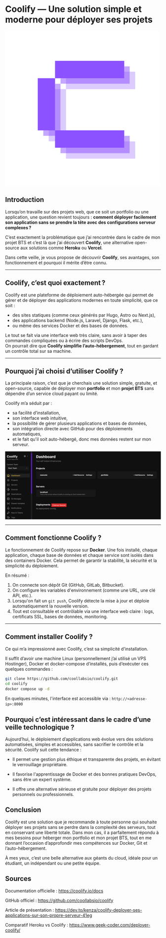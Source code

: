 # Coolify — Une solution simple et moderne pour déployer ses projets

![alt text](img/coolify-logo.png)

## Introduction

Lorsqu’on travaille sur des projets web, que ce soit un portfolio ou une application, une question revient toujours : **comment déployer facilement son application sans se prendre la tête avec des configurations serveur complexes ?**

C’est exactement la problématique que j’ai rencontrée dans le cadre de mon projet BTS et c’est là que j’ai découvert **Coolify**, une alternative open-source aux solutions comme **Heroku** ou **Vercel**.

Dans cette veille, je vous propose de découvrir **Coolify**, ses avantages, son fonctionnement et pourquoi il mérite d’être connu.

---

## Coolify, c’est quoi exactement ?

Coolify est une plateforme de déploiement auto-hébergée qui permet de gérer et de déployer des applications modernes en toute simplicité, que ce soit :

- des sites statiques (comme ceux générés par Hugo, Astro ou Next.js),
- des applications backend (Node.js, Laravel, Django, Flask, etc.),
- ou même des services Docker et des bases de données.

Le tout se fait via une interface web très claire, sans avoir à taper des commandes compliquées ou à écrire des scripts DevOps.  
On pourrait dire que **Coolify simplifie l’auto-hébergement**, tout en gardant un contrôle total sur sa machine.

---

## Pourquoi j’ai choisi d’utiliser Coolify ?

La principale raison, c’est que je cherchais une solution simple, gratuite, et open-source, capable de déployer mon **portfolio** et mon **projet BTS** sans dépendre d’un service cloud payant ou limité.

Coolify m’a séduit par :

- sa facilité d’installation,
- son interface web intuitive,
- la possibilité de gérer plusieurs applications et bases de données,
- son intégration directe avec GitHub pour des déploiements automatiques,
- et le fait qu'il soit auto-hébergé, donc mes données restent sur mon serveur.

![alt text](img/dashboard-coolify.png)

---

## Comment fonctionne Coolify ?

Le fonctionnement de Coolify repose sur **Docker**. Une fois installé, chaque application, chaque base de données et chaque service sont isolés dans des containers Docker. Cela permet de garantir la stabilité, la sécurité et la simplicité du déploiement.

En résumé :

1. On connecte son dépôt Git (GitHub, GitLab, Bitbucket).
2. On configure les variables d'environnement (comme une URL, une clé API, etc.).
3. Lorsqu'on fait un `git push`, Coolify détecte la mise à jour et déploie automatiquement la nouvelle version.
4. Tout est consultable et contrôlable via une interface web claire : logs, certificats SSL, bases de données, monitoring.

---

## Comment installer Coolify ?

Ce qui m’a impressionné avec Coolify, c’est sa simplicité d’installation.

Il suffit d’avoir une machine Linux (personnellement j’ai utilisé un VPS Hostinger), Docker et docker-compose d’installés, puis d’exécuter ces quelques commandes :

```bash
git clone https://github.com/coollabsio/coolify.git
cd coolify
docker compose up -d
```

En quelques minutes, l'interface est accessible via :
`http://<adresse-ip>:8000`

## Pourquoi c’est intéressant dans le cadre d’une veille technologique ?

Aujourd’hui, le déploiement d’applications web évolue vers des solutions automatisées, simples et accessibles, sans sacrifier le contrôle et la sécurité. Coolify suit cette tendance :

- Il permet une gestion plus éthique et transparente des projets, en évitant le verrouillage propriétaire.

- Il favorise l'apprentissage de Docker et des bonnes pratiques DevOps, sans être un expert système.

- Il offre une alternative sérieuse et gratuite pour déployer des projets personnels ou professionnels.

## Conclusion

Coolify est une solution que je recommande à toute personne qui souhaite déployer ses projets sans se perdre dans la complexité des serveurs, tout en conservant une liberté totale.
Dans mon cas, il a parfaitement répondu à mes besoins pour héberger mon portfolio et mon projet BTS, tout en me donnant l’occasion d’approfondir mes compétences sur Docker, Git et l’auto-hébergement.

À mes yeux, c’est une belle alternative aux géants du cloud, idéale pour un étudiant, un indépendant ou une petite équipe.

## Sources

Documentation officielle : <https://coolify.io/docs>

GitHub officiel : <https://github.com/coollabsio/coolify>

Article de présentation : <https://dev.to/kenza/coolify-deployer-ses-applications-sur-son-propre-serveur-41eg>

Comparatif Heroku vs Coolify : <https://www.geek-coder.com/deployer-coolify/>
